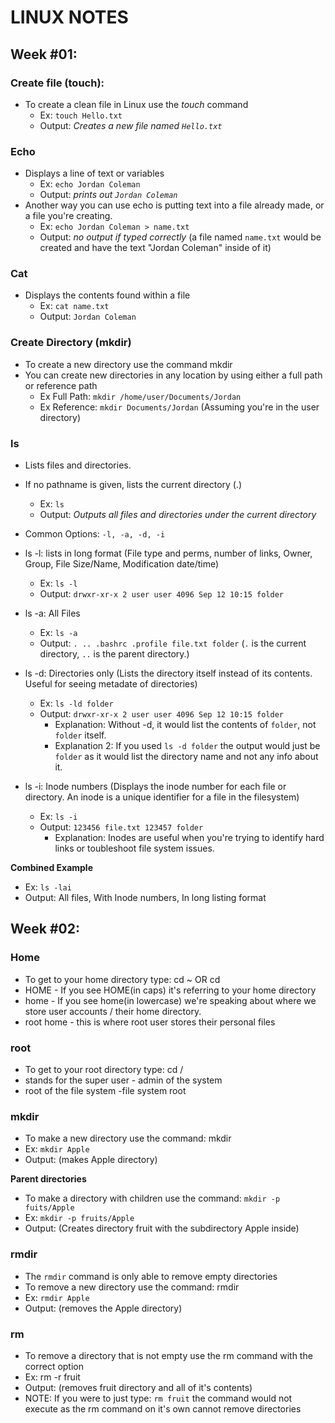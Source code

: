 # **LINUX NOTES**

## Week #01:

### Create file (touch):

- To create a clean file in Linux use the *touch* command
  - Ex: `touch Hello.txt`
  - Output: *Creates a new file named `Hello.txt`*


### Echo

- Displays a line of text or variables
  - Ex: `echo Jordan Coleman`
  - Output: *prints out `Jordan Coleman`*
- Another way you can use echo is putting text into a file already made, or a file you're creating.
  - Ex: `echo Jordan Coleman > name.txt`
  - Output: *no output if typed correctly* (a file named `name.txt` would be created and have the text "Jordan Coleman" inside of it)
 

### Cat

- Displays the contents found within a file
  - Ex: `cat name.txt`
  - Output: `Jordan Coleman`


### Create Directory (mkdir)

- To create a new directory use the command mkdir
- You can create new directories in any location by using either a full path or reference path
  - Ex Full Path: `mkdir /home/user/Documents/Jordan`
  - Ex Reference: `mkdir Documents/Jordan` (Assuming you're in the user directory)


### ls

- Lists files and directories.
- If no pathname is given, lists the current directory (.)
  - Ex: `ls`
  - Output: *Outputs all files and directories under the current directory*
- Common Options: `-l, -a, -d, -i`

- ls -l: lists in long format (File type and perms, number of links, Owner, Group, File Size/Name, Modification date/time)
  - Ex: `ls -l`
  - Output: `drwxr-xr-x 2 user user 4096 Sep 12 10:15 folder`

- ls -a: All Files
  - Ex: `ls -a`
  - Output: `. .. .bashrc .profile file.txt folder` (`.` is the current directory, `..` is the parent directory.)
 
- ls -d: Directories only (Lists the directory itself instead of its contents. Useful for seeing metadate of directories)
  - Ex: `ls -ld folder`
  - Output: `drwxr-xr-x 2 user user 4096 Sep 12 10:15 folder`
    - Explanation: Without -d, it would list the contents of `folder`, not `folder` itself.
    - Explanation 2: If you used `ls -d folder` the output would just be `folder` as it would list the directory name and not any info about it.

- ls -i: Inode numbers (Displays the inode number for each file or directory. An inode is a unique identifier for a file in the filesystem)
  - Ex: `ls -i`
  - Output: `123456 file.txt 123457 folder`
    - Explanation: Inodes are useful when you're trying to identify hard links or toubleshoot file system issues.


**Combined Example**

- Ex: `ls -lai`
- Output: All files, With Inode numbers, In long listing format


## Week #02:

### Home
- To get to your home directory type: cd ~ OR cd
- HOME - If you see HOME(in caps) it's referring to your home directory
- home - If you see home(in lowercase) we're speaking about where we store user accounts / their home directory.
- root home - this is where root user stores their personal files


### root
- To get to your root directory type: cd /
- stands for the super user - admin of the system
- root of the file system -file system root


### mkdir
- To make a new directory use the command: mkdir
- Ex: `mkdir Apple`
- Output: (makes Apple directory)

**Parent directories**
- To make a directory with children use the command: `mkdir -p fuits/Apple`
- Ex: `mkdir -p fruits/Apple`
- Output: (Creates directory fruit with the subdirectory Apple inside)

### rmdir
- The `rmdir` command is only able to remove empty directories
- To remove a new directory use the command: rmdir
- Ex: `rmdir Apple`
- Output: (removes the Apple directory)


### rm
- To remove a directory that is not empty use the rm command with the correct option
- Ex: rm -r fruit
- Output: (removes fruit directory and all of it's contents)
- NOTE: If you were to just type: `rm fruit` the command would not execute as the rm command on it's own cannot remove directories
